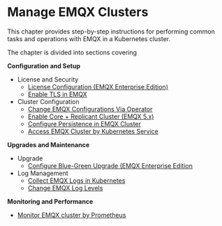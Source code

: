 # Manage EMQX Clusters

This chapter provides step-by-step instructions for performing common tasks and operations with EMQX in a Kubernetes cluster. 

The chapter is divided into sections covering 

**Configuration and Setup**

- License and Security
  - [License Configuration (EMQX Enterprise Edition)](./configure-emqx-license.md)
  - [Enable TLS in EMQX](./configure-emqx-tls.md)
- Cluster Configuration
  - [Change EMQX Configurations Via Operator](./configure-emqx-bootstrapConfig.md)
  - [Enable Core + Replicant Cluster (EMQX 5.x)](./configure-emqx-core-replicant.md)
  - [Configure Persistence in EMQX Cluster](./configure-emqx-persistence.md)
  - [Access EMQX Cluster by Kubernetes Service](./configure-emqx-service.md)

**Upgrades and Maintenance**

- Upgrade
  - [Configure Blue-Green Upgrade (EMQX Enterprise Edition](./configure-emqx-blueGreenUpdate.md)
- Log Management
  - [Collect EMQX Logs in Kubernetes](./configure-emqx-log-collection.md)
  - [Change EMQX Log Levels](./configure-emqx-log-level.md)

**Monitoring and Performance**

- [Monitor EMQX cluster by Prometheus](./configure-emqx-prometheus.md)

